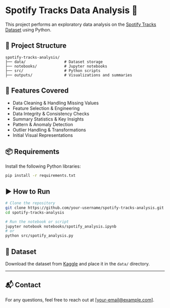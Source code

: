 # Spotify Tracks Data Analysis 🎵

This project performs an exploratory data analysis on the [Spotify Tracks Dataset](https://www.kaggle.com/datasets/maharshipandya/-spotify-tracks-dataset) using Python.

## 🔧 Project Structure

```
spotify-tracks-analysis/
├── data/                 # Dataset storage
├── notebooks/            # Jupyter notebooks
├── src/                  # Python scripts
├── outputs/              # Visualizations and summaries
```

## 🧪 Features Covered

- Data Cleaning & Handling Missing Values
- Feature Selection & Engineering
- Data Integrity & Consistency Checks
- Summary Statistics & Key Insights
- Pattern & Anomaly Detection
- Outlier Handling & Transformations
- Initial Visual Representations

## 📦 Requirements

Install the following Python libraries:

```bash
pip install -r requirements.txt
```

## ▶️ How to Run

```bash
# Clone the repository
git clone https://github.com/your-username/spotify-tracks-analysis.git
cd spotify-tracks-analysis

# Run the notebook or script
jupyter notebook notebooks/spotify_analysis.ipynb
# or
python src/spotify_analysis.py
```

## 📁 Dataset

Download the dataset from [Kaggle](https://www.kaggle.com/datasets/maharshipandya/-spotify-tracks-dataset) and place it in the `data/` directory.

---

## 📬 Contact

For any questions, feel free to reach out at [your-email@example.com].
